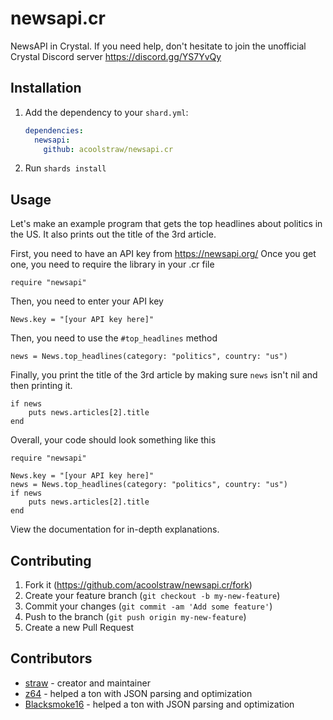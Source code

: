 # newsapi.cr

NewsAPI in Crystal. If you need help, don't hesitate to join the unofficial Crystal Discord server https://discord.gg/YS7YvQy

## Installation

1. Add the dependency to your `shard.yml`:

   ```yaml
   dependencies:
     newsapi:
       github: acoolstraw/newsapi.cr
   ```

2. Run `shards install`

## Usage

Let's make an example program that gets the top headlines about politics in the US. It also prints out the title of the 3rd article.

First, you need to have an API key from https://newsapi.org/
Once you get one, you need to require the library in your .cr file
```cr
require "newsapi"
```
Then, you need to enter your API key
```cr
News.key = "[your API key here]"
```
Then, you need to use the `#top_headlines` method
```cr
news = News.top_headlines(category: "politics", country: "us")
```
Finally, you print the title of the 3rd article by making sure `news` isn't nil and then printing it.
```cr
if news
    puts news.articles[2].title  
end
```
Overall, your code should look something like this
```cr
require "newsapi"

News.key = "[your API key here]"
news = News.top_headlines(category: "politics", country: "us")
if news
    puts news.articles[2].title
end
```
View the documentation for in-depth explanations.

## Contributing

1. Fork it (<https://github.com/acoolstraw/newsapi.cr/fork>)
2. Create your feature branch (`git checkout -b my-new-feature`)
3. Commit your changes (`git commit -am 'Add some feature'`)
4. Push to the branch (`git push origin my-new-feature`)
5. Create a new Pull Request

## Contributors

- [straw](https://github.com/acoolstraw) - creator and maintainer
- [z64](https://github.com/z64) - helped a ton with JSON parsing and optimization
- [Blacksmoke16](https://github.com/Blacksmoke16) - helped a ton with JSON parsing and optimization

